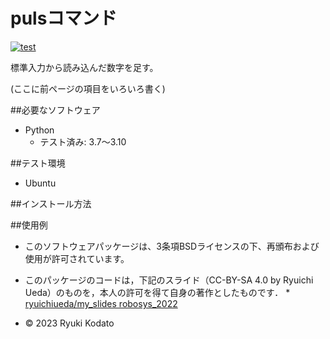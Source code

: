 # pulsコマンド
[![test](https://github.com/Kodato51/robosys2023/actions/workflows/test.yml/badge.svg)](https://github.com/Kodato51/robosys2023/actions/workflows/test.yml)

標準入力から読み込んだ数字を足す。

(ここに前ページの項目をいろいろ書く)

##必要なソフトウェア
* Python
  * テスト済み: 3.7～3.10

##テスト環境
* Ubuntu

##インストール方法

##使用例

* このソフトウェアパッケージは、3条項BSDライセンスの下、再頒布および使用が許可されています。

* このパッケージのコードは，下記のスライド（CC-BY-SA 4.0 by Ryuichi Ueda）のものを，本人の許可を得て自身の著作としたものです．
      * [ryuichiueda/my_slides robosys_2022](https://github.com/ryuichiueda/my_slides/tree/master/robosys_2022)

* © 2023 Ryuki Kodato
